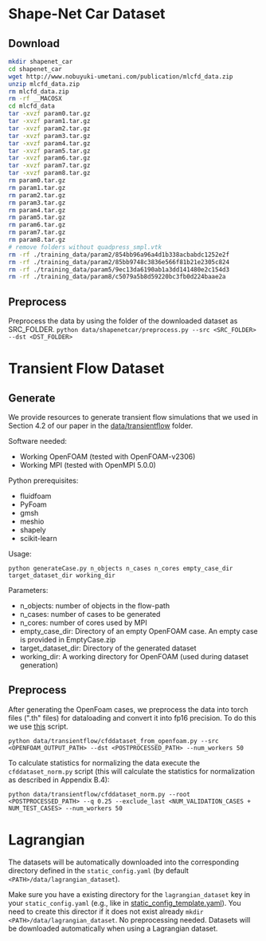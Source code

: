 # Shape-Net Car Dataset
## Download
```bash
mkdir shapenet_car
cd shapenet_car
wget http://www.nobuyuki-umetani.com/publication/mlcfd_data.zip
unzip mlcfd_data.zip
rm mlcfd_data.zip
rm -rf __MACOSX
cd mlcfd_data
tar -xvzf param0.tar.gz
tar -xvzf param1.tar.gz
tar -xvzf param2.tar.gz
tar -xvzf param3.tar.gz
tar -xvzf param4.tar.gz
tar -xvzf param5.tar.gz
tar -xvzf param6.tar.gz
tar -xvzf param7.tar.gz
tar -xvzf param8.tar.gz
rm param0.tar.gz
rm param1.tar.gz
rm param2.tar.gz
rm param3.tar.gz
rm param4.tar.gz
rm param5.tar.gz
rm param6.tar.gz
rm param7.tar.gz
rm param8.tar.gz
# remove folders without quadpress_smpl.vtk
rm -rf ./training_data/param2/854bb96a96a4d1b338acbabdc1252e2f
rm -rf ./training_data/param2/85bb9748c3836e566f81b21e2305c824
rm -rf ./training_data/param5/9ec13da6190ab1a3dd141480e2c154d3
rm -rf ./training_data/param8/c5079a5b8d59220bc3fb0d224baae2a
```


## Preprocess
Preprocess the data by using the folder of the downloaded dataset as SRC_FOLDER.
`python data/shapenetcar/preprocess.py --src <SRC_FOLDER> --dst <DST_FOLDER>`

# Transient Flow Dataset

## Generate
We provide resources to generate transient flow simulations that we used in Section 4.2 of our paper in the [data/transientflow](https://github.com/ml-jku/UPT/tree/main/data/transientflow) folder. 

Software needed:

- Working OpenFOAM (tested with OpenFOAM-v2306)
- Working MPI (tested with OpenMPI 5.0.0)

Python prerequisites:

- fluidfoam
- PyFoam
- gmsh
- meshio
- shapely
- scikit-learn

Usage:

`python generateCase.py n_objects n_cases n_cores empty_case_dir target_dataset_dir working_dir`

Parameters:


- n_objects: number of objects in the flow-path
- n_cases: number of cases to be generated
- n_cores: number of cores used by MPI
- empty_case_dir: Directory of an empty OpenFOAM case. An empty case is provided in EmptyCase.zip
- target_dataset_dir: Directory of the generated dataset
- working_dir: A working directory for OpenFOAM (used during dataset generation)


## Preprocess

After generating the OpenFoam cases, we preprocess the data into torch files (".th" files) for dataloading and convert it into fp16 precision.
To do this we use [this](https://github.com/ml-jku/UPT/tree/main/data/transientflow/cfddataset_from_openfoam.py) script.

`python data/transientflow/cfddataset_from_openfoam.py --src <OPENFOAM_OUTPUT_PATH> --dst <POSTPROCESSED_PATH> --num_workers 50`


To calculate statistics for normalizing the data execute the `cfddataset_norm.py` script (this will calculate the statistics for normalization as described in Appendix B.4):

`python data/transientflow/cfddataset_norm.py --root <POSTPROCESSED_PATH> --q 0.25 --exclude_last <NUM_VALIDATION_CASES + NUM_TEST_CASES> --num_workers 50`


# Lagrangian

The datasets will be automatically downloaded into the corresponding directory defined in the `static_config.yaml` (by default `<PATH>/data/lagrangian_dataset`). 

Make sure you have a existing directory for the `lagrangian_dataset` key in your `static_config.yaml` (e.g., like in [static_config_template.yaml](static_config_template.yaml)). You need to create this director if it does not exist already `mkdir <PATH>/data/lagrangian_dataset`.
No preprocessing needed. Datasets will be downloaded automatically when using a Lagrangian dataset.
